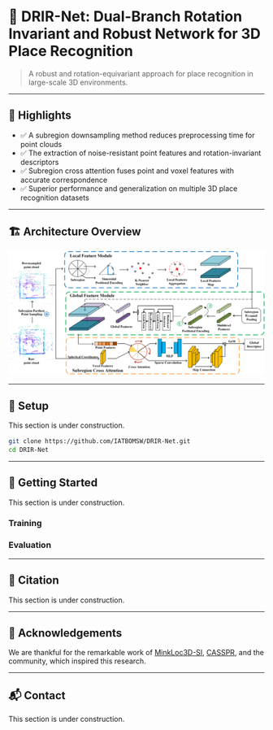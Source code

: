

# 📍 DRIR-Net: Dual-Branch Rotation Invariant and Robust Network for 3D Place Recognition

> A robust and rotation-equivariant approach for place recognition in large-scale 3D environments.  

---

## 🌟 Highlights

- ✅ A subregion downsampling method reduces preprocessing time for point clouds
- ✅ The extraction of noise-resistant point features and rotation-invariant descriptors
- ✅ Subregion cross attention fuses point and voxel features with accurate correspondence
- ✅ Superior performance and generalization on multiple 3D place recognition datasets

---

## 🏗️ Architecture Overview

![Architecture](figures/pipline.jpg)

---

## 🔧 Setup

This section is under construction.

```bash
git clone https://github.com/IATBOMSW/DRIR-Net.git
cd DRIR-Net
```

---

## 🚀 Getting Started

This section is under construction.

### Training

### Evaluation

---


## 📄 Citation

This section is under construction.

---

## 🙏 Acknowledgements

We are thankful for the remarkable work of [MinkLoc3D-SI](https://github.com/KamilZywanowski/MinkLoc3D-SI), [CASSPR](https://github.com/Yan-Xia/CASSPR), and the  community, which inspired this research.

---

## 📬 Contact

This section is under construction.

```
